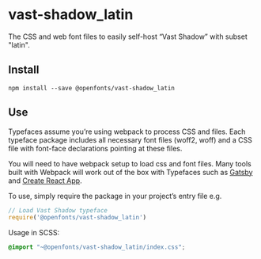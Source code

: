
# vast-shadow_latin

The CSS and web font files to easily self-host “Vast Shadow” with subset "latin".

## Install

`npm install --save @openfonts/vast-shadow_latin`

## Use

Typefaces assume you’re using webpack to process CSS and files. Each typeface
package includes all necessary font files (woff2, woff) and a CSS file with
font-face declarations pointing at these files.

You will need to have webpack setup to load css and font files. Many tools built
with Webpack will work out of the box with Typefaces such as [Gatsby](https://github.com/gatsbyjs/gatsby)
and [Create React App](https://github.com/facebookincubator/create-react-app).

To use, simply require the package in your project’s entry file e.g.

```javascript
// Load Vast Shadow typeface
require('@openfonts/vast-shadow_latin')
```

Usage in SCSS:
```scss
@import "~@openfonts/vast-shadow_latin/index.css";
```
